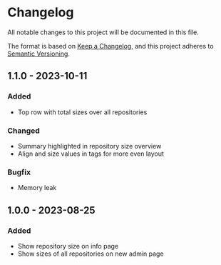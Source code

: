 # Changelog
All notable changes to this project will be documented in this file.

The format is based on [Keep a Changelog](https://keepachangelog.com/en/1.0.0/),
and this project adheres to [Semantic Versioning](https://semver.org/spec/v2.0.0.html).

## 1.1.0 - 2023-10-11
### Added
- Top row with total sizes over all repositories

### Changed
- Summary highlighted in repository size overview
- Align and size values in tags for more even layout

### Bugfix
- Memory leak

## 1.0.0 - 2023-08-25
### Added
- Show repository size on info page
- Show sizes of all repositories on new admin page

